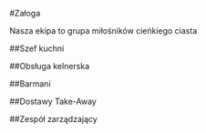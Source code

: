 #Załoga

Nasza ekipa to grupa miłośników cieńkiego ciasta 

##Szef kuchni

##Obsługa kelnerska

##Barmani

##Dostawy Take-Away

##Zespół zarządzający
